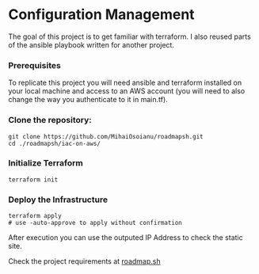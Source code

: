 # Configuration Management
The goal of this project is to get familiar with terraform. I also reused parts of the ansible playbook written for another project.

### Prerequisites
To replicate this project you will need ansible and terraform installed on your local machine and access to an AWS account (you will need to also change the way you authenticate to it in main.tf).

### Clone the repository:
```
git clone https://github.com/MihaiOsoianu/roadmapsh.git
cd ./roadmapsh/iac-on-aws/
```

### Initialize Terraform
```
terraform init
```

### Deploy the Infrastructure
```
terraform apply
# use -auto-approve to apply without confirmation
```
After execution you can use the outputed IP Address to check the static site.

Check the project requirements at [roadmap.sh](https://roadmap.sh/projects/iac-digitalocean)